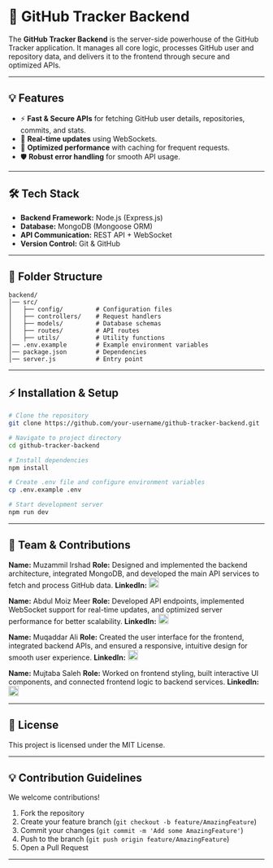 # 🚀 GitHub Tracker Backend

The **GitHub Tracker Backend** is the server-side powerhouse of the GitHub Tracker application. It manages all core logic, processes GitHub user and repository data, and delivers it to the frontend through secure and optimized APIs.

---

## 💡 Features

-   ⚡ **Fast & Secure APIs** for fetching GitHub user details, repositories, commits, and stats.
-   🔄 **Real-time updates** using WebSockets.
-   🚀 **Optimized performance** with caching for frequent requests.
-   🛡 **Robust error handling** for smooth API usage.

---

## 🛠 Tech Stack

-   **Backend Framework:** Node.js (Express.js)
-   **Database:** MongoDB (Mongoose ORM)
-   **API Communication:** REST API &#43; WebSocket
-   **Version Control:** Git & GitHub

---

## 📂 Folder Structure

```plaintext
backend/
│── src/
│   ├── config/         # Configuration files
│   ├── controllers/    # Request handlers
│   ├── models/         # Database schemas
│   ├── routes/         # API routes
│   ├── utils/          # Utility functions
│── .env.example        # Example environment variables
│── package.json        # Dependencies
│── server.js           # Entry point
```

---

## ⚡ Installation & Setup

```bash
# Clone the repository
git clone https://github.com/your-username/github-tracker-backend.git

# Navigate to project directory
cd github-tracker-backend

# Install dependencies
npm install

# Create .env file and configure environment variables
cp .env.example .env

# Start development server
npm run dev
```

---

## 🤝 Team & Contributions

**Name:** Muzammil Irshad
**Role:** Designed and implemented the backend architecture, integrated MongoDB, and developed the main API services to fetch and process GitHub data.
**LinkedIn:** <img src="https://cdn.jsdelivr.net/gh/devicons/devicon/icons/linkedin/linkedin-original.svg" width="20"/>

**Name:** Abdul Moiz Meer
**Role:** Developed API endpoints, implemented WebSocket support for real-time updates, and optimized server performance for better scalability.
**LinkedIn:** <img src="https://cdn.jsdelivr.net/gh/devicons/devicon/icons/linkedin/linkedin-original.svg" width="20"/>

**Name:** Muqaddar Ali
**Role:** Created the user interface for the frontend, integrated backend APIs, and ensured a responsive, intuitive design for smooth user experience.
**LinkedIn:** <img src="https://cdn.jsdelivr.net/gh/devicons/devicon/icons/linkedin/linkedin-original.svg" width="20"/>

**Name:** Mujtaba Saleh
**Role:** Worked on frontend styling, built interactive UI components, and connected frontend logic to backend services.
**LinkedIn:** <img src="https://cdn.jsdelivr.net/gh/devicons/devicon/icons/linkedin/linkedin-original.svg" width="20"/>

---

## 📜 License

This project is licensed under the MIT License.

---

## 💡 Contribution Guidelines

We welcome contributions!

1.  Fork the repository
2.  Create your feature branch (`git checkout -b feature/AmazingFeature`)
3.  Commit your changes (`git commit -m 'Add some AmazingFeature'`)
4.  Push to the branch (`git push origin feature/AmazingFeature`)
5.  Open a Pull Request

---

